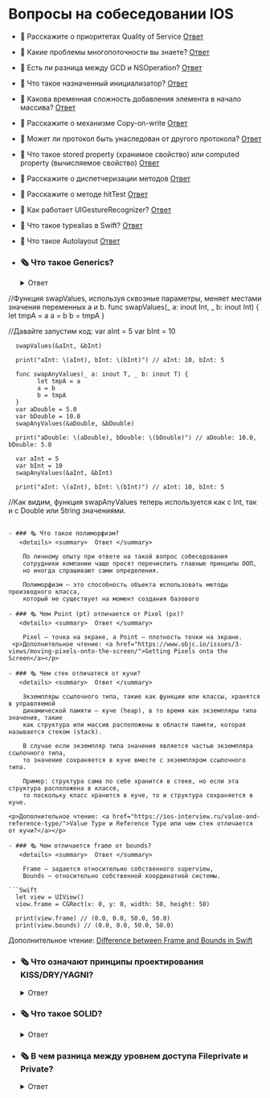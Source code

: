 # Вопросы на собеседовании IOS



- 🔖 Расскажите о приоритетах Quality of Service  <a href="https://github.com/MrCronkite/basicSwift/blob/main/Questions/Questions/1.swift">Ответ</a>
- 🔖 Какие проблемы многопоточности вы знаете?  <a href="https://github.com/MrCronkite/basicSwift/blob/main/Questions/Questions/2.swift">Ответ</a>
- 🔖 Есть ли разница между GCD и NSOperation?  <a href="https://github.com/MrCronkite/basicSwift/blob/main/Questions/Questions/3.swift">Ответ</a>
- 🔖 Что такое назначенный инициализатор?  <a href="https://github.com/MrCronkite/basicSwift/blob/main/Questions/Questions/4.swift">Ответ</a>
- 🔖 Какова временная сложность добавления элемента в начало массива? <a href="https://github.com/MrCronkite/basicSwift/blob/main/Questions/Questions/5.swift">Ответ</a>
- 🔖 Расскажите о механизме Copy-on-write <a href="https://github.com/MrCronkite/basicSwift/blob/main/Questions/Questions/6.swift">Ответ</a>
- 🔖 Может ли протокол быть унаследован от другого протокола? <a href="https://github.com/MrCronkite/basicSwift/blob/main/Questions/Questions/7.swift">Ответ</a>
- 🔖 Что такое stored property (хранимое свойство) или computed property (вычисляемое свойство) <a href="https://github.com/MrCronkite/basicSwift/blob/main/Questions/Questions/8.swift">Ответ</a>
- 🔖 Расскажите о диспетчеризации методов <a href="https://github.com/MrCronkite/basicSwift/blob/main/Questions/Questions/9.swift">Ответ</a>
- 🔖 Расскажите о методе hitTest <a href="https://github.com/MrCronkite/basicSwift/blob/main/Questions/Questions/10.swift">Ответ</a>
- 🔖 Как работает UIGestureRecognizer? <a href="https://github.com/MrCronkite/basicSwift/blob/main/Questions/Questions/11.swift">Ответ</a>
- 🔖 Что такое typealias в Swift? <a href="https://github.com/MrCronkite/basicSwift/blob/main/Questions/Questions/12.swift">Ответ</a>
- 🔖 Что такое Autolayout <a href="https://github.com/MrCronkite/basicSwift/blob/main/Questions/Questions/13.swift">Ответ</a>

- ### 🗞️ Что такое Generics?
     <details> <summary>  Ответ </summary>
      Generics или дженерики — универсальные шаблоны, которые разрешают создавать универсальные функции и типы.
      Работают с каждым типом в соответствии с требованиями, которые определяет разработчик.
 
      Главная особенность — пишется один код, который не дублируется для использования с другими типами.
      Вероятнее, каждый читатель уже использовал дженерики, даже если этого и не знал: коллекции в Swift,
      например, Array, Set и Dictionary — универсальные шаблоны.
      Вы ведь можете создать массив с типом String или Int. Говоря о дженериках, в пример приводят функцию, к
      оторая меняет значения двух переменных местами.
      Поддержим традицию и рассмотрим аналогичный пример:
  ```Swift
//Функция swapValues, используя сквозные параметры, меняет местами значения переменных a и b.
      func swapValues(_ a: inout Int, _ b: inout Int) {
            let tmpA = a
            a = b
            b = tmpA
      }

//Давайте запустим код:
      var aInt = 5
      var bInt = 10

      swapValues(&aInt, &bInt)

      print("aInt: \(aInt), bInt: \(bInt)") // aInt: 10, bInt: 5

      func swapAnyValues(_ a: inout T, _ b: inout T) {
            let tmpA = a
            a = b
            b = tmpA
      }
      var aDouble = 5.0
      var bDouble = 10.0
      swapAnyValues(&aDouble, &bDouble)

      print("aDouble: \(aDouble), bDouble: \(bDouble)") // aDouble: 10.0, bDouble: 5.0

      var aInt = 5
      var bInt = 10
      swapAnyValues(&aInt, &bInt)

      print("aInt: \(aInt), bInt: \(bInt)") // aInt: 10, bInt: 5

//Как видим, функция swapAnyValues теперь используется как с Int, так и с Double или String значениями.
  ```

- ### 🗞️ Что такое полиморфизм? 
     <details> <summary>  Ответ </summary>
      
      По личному опыту при ответе на такой вопрос собеседования 
      сотрудники компании чаще просят перечислить главные принципы ООП, 
      но иногда спрашивают сами определения. 
      
      Полиморфизм — это способность объекта использовать методы производного класса, 
      который не существует на момент создания базового
  
- ### 🗞️ Чем Point (pt) отличается от Pixel (px)? 
     <details> <summary>  Ответ </summary>
       
      Pixel — точка на экране, а Point — плотность точки на экране. 
   <p>Дополнительное чтение: <a href="https://www.objc.io/issues/3-views/moving-pixels-onto-the-screen/">Getting Pixels onto the Screen</a></p>
 
- ### 🗞️ Чем стек отличатеся от кучи? 
     <details> <summary>  Ответ </summary>
     
      Экземпляры ссылочного типа, такие как функции или классы, хранятся в управляемой 
      динамической памяти — куче (heap), в то время как экземпляры типа значения, такие 
      как структура или массив расположены в области памяти, которая называется стеком (stack). 
      
      В случае если экземпляр типа значения является частью экземпляра ссылочного типа, 
      то значение сохраняется в куче вместе с экземпляром ссылочного типа. 
      
      Пример: структура сама по себе хранится в стеке, но если эта структура расположена в классе, 
      то поскольку класс хранится в куче, то и структура сохраняется в куче.

  <p>Дополнительное чтение: <a href="https://ios-interview.ru/value-and-reference-type/">Value Type и Reference Type или чем стек отличается от кучи?</a></p>
      
- ### 🗞️ Чем отличается frame от bounds? 
     <details> <summary>  Ответ </summary>
     
      Frame — задается относительно собственного superview, 
      Bounds — относительно собственной координатной системы.
      
  ```Swift
    let view = UIView() 
    view.frame = CGRect(x: 0, y: 0, width: 50, height: 50)
      
    print(view.frame) // (0.0, 0.0, 50.0, 50.0) 
    print(view.bounds) // (0.0, 0.0, 50.0, 50.0)
  ```
   <p>Дополнительное чтение: <a href="https://programmingwithswift.com/difference-between-frame-and-bounds-in-swift/#:~:text=TLDR%3A%20Bounds%20refers%20to%20the,the%20views%20parent%20coordinate%20system.">Difference between Frame and Bounds in Swift</a></p>

- ### 🗞️ Что означают принципы проектирования KISS/DRY/YAGNI? 
     <details> <summary>  Ответ </summary>
           
      KISS — не усложняй. Принцип KISS утверждает, что большинство систем работают лучше без усложнений. 
      Поэтому в области проектирования, простота относится, в том числе к главной цели разработчика и
      выражается в составлении программ без лишних сложностей. 
      
      DRY — не повторяй себя. Принцип DRY формулируется как: «Каждая часть знания должна иметь единственное, 
      непротиворечивое и авторитетное представление в рамках системы».
      
      YAGNI — вам это не понадобится. YAGNI — процесс и принцип проектирования ПО, к главной цели которого относится: 
      - Отказ от избыточной функциональности; 
      - Отказ добавления функциональности, в которой нет надобности.

- ### 🗞️ Что такое SOLID? 
     <details> <summary> Ответ </summary>
     
      SOLID состоит из пяти принципов проектирования (по одному на каждую букву), которые направлены на то, 
      чтобы сделать код понятным, гибким и удобным для сопровождения. 
      
      S (The Single Responsibly Principle) – принцип единственной ответственности. У каждого класса только 
            одна обязанность. 
      O (The Open Closed Principle) – принцип открытости или закрытости. Класс открыт для расширения, 
            но закрыт для модификации. 
      L (The Liskov Substitution Principle) – принцип подстановки Барбары Лисков. Дочерний класс не 
            нарушает определения типов родительского класса. 
      I (The interface Segregation Principle) – принцип разделения интерфейса. Разделяя интерфейс, 
            разработчик решает проблему с одним толстым интерфейсом. 
      D (The dependency Inversion Principle) – принцип инверсии зависимостей. Слои высокого уровня 
            в приложении, такие как контроллер представления, не должны напрямую зависеть от вещей низкого 
      уровня, таких как сетевой компонент. Вместо этого, он зависит от абстракции этого компонента.
  <p> Дополнительное чтение: <a href="https://betterprogramming.pub/an-ios-engineers-perspective-on-solid-principles-bf46ddc25d47">An iOS Engineer’s Perspective on SOLID Principles</a> </p>
 
 - ### 🗞️ В чем разница между уровнем доступа Fileprivate и Private?
      <details> <summary> Ответ </summary>
      
       На текущий момент существует пять уровней доступа: Open, Public, Internal, Fileprivate и Private. 
       Путаница возникает с первыми и последними двумя доступами. Рассмотрим последние два уровня: 
      
       Fileprivate — на этом уровне расположен доступ к элементам данных и функциям текущего файла. 
            Используется для скрытия реализации, требуемой только в текущем исходном файле. 
       Private — самый низкий уровень доступа. Ограничивает использование сущности, которая 
            включается декларацией или расширением в текущем файле. При этом доступ в подклассах 
       или в других файлах отсутствует. 
       Private — разрешить доступ к членам данных и функциям в рамках их объявления или расширения 
            в текущем файле.  
       Fileprivate — разрешить доступ к членам данных и функциям в одном и том же исходном файле 
            или в подклассе, или расширении.
     <p> Дополнительное чтение: <a href="https://ios-interview.ru/access-control/">Уровни доступа в Swift</a> </p>

